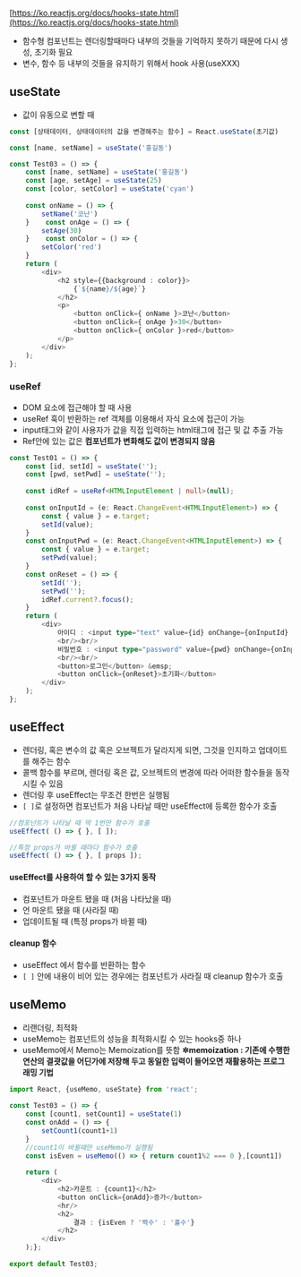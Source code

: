 
[https://ko.reactjs.org/docs/hooks-state.html](https://ko.reactjs.org/docs/hooks-state.html)

- 함수형 컴포넌트는 렌더링할때마다 내부의 것들을 기억하지 못하기 때문에 다시 생성, 초기화 필요
-  변수, 함수 등 내부의 것들을 유지하기 위해서 hook 사용(useXXX)

## useState
- 값이 유동으로 변할 때
```typescript
const [상태데이터, 상태데이터의 값을 변경해주는 함수] = React.useState(초기값)

const [name, setName] = useState('홍길동')
```

```typescript
const Test03 = () => {  
    const [name, setName] = useState('홍길동')  
    const [age, setAge] = useState(25)  
    const [color, setColor] = useState('cyan')  
  
    const onName = () => {  
        setName('코난')  
    }    const onAge = () => {  
        setAge(30)  
    }    const onColor = () => {  
        setColor('red')  
    }  
    return (  
        <div>  
            <h2 style={{background : color}}>  
                {`${name}/${age}`}  
            </h2>  
            <p>  
                <button onClick={ onName }>코난</button>  
                <button onClick={ onAge }>30</button>  
                <button onClick={ onColor }>red</button>  
            </p>  
        </div>  
    );
};
```


### useRef
- DOM 요소에 접근해야 할 때 사용
- useRef 훅이 반환하는 ref 객체를 이용해서 자식 요소에 접근이 가능
- input태그와 같이 사용자가 값을 직접 입력하는 html태그에 접근 및 값 추출 가능
- Ref안에 있는 값은 **컴포넌트가 변화해도 값이 변경되지 않음**
```typescript
const Test01 = () => {  
    const [id, setId] = useState('');  
    const [pwd, setPwd] = useState('');  
  
    const idRef = useRef<HTMLInputElement | null>(null);  
  
    const onInputId = (e: React.ChangeEvent<HTMLInputElement>) => {  
        const { value } = e.target;  
        setId(value);  
    }  
    const onInputPwd = (e: React.ChangeEvent<HTMLInputElement>) => {  
        const { value } = e.target;  
        setPwd(value);  
    }  
    const onReset = () => {  
        setId('');  
        setPwd('');  
        idRef.current?.focus();  
    }  
    return (  
        <div>  
            아이디 : <input type="text" value={id} onChange={onInputId} ref={idRef} />  
            <br/><br/>  
            비밀번호 : <input type="password" value={pwd} onChange={onInputPwd}  />  
            <br/><br/>  
            <button>로그인</button> &emsp;  
            <button onClick={onReset}>초기화</button>  
        </div>  
    );
};
```


## useEffect
- 렌더링, 혹은 변수의 값 혹은 오브젝트가 달라지게 되면, 그것을 인지하고 업데이트를 해주는 함수
- 콜백 함수를 부르며, 렌더링 혹은 값, 오브젝트의 변경에 따라 어떠한 함수들을 동작시킬 수 있음
- 렌더링 후 useEffect는 무조건 한번은 실행됨
- `[ ]`로 설정하면 컴포넌트가 처음 나타날 때만 useEffect에 등록한 함수가 호출
```typescript
//컴포넌트가 나타날 때 딱 1번만 함수가 호출 
useEffect( () => { }, [ ]);

//특정 props가 바뀔 때마다 함수가 호출 
useEffect( () => { }, [ props ]);
```

#### useEffect를 사용하여 할 수 있는 3가지 동작
- 컴포넌트가 마운트 됐을 때 (처음 나타났을 때)
- 언 마운트 됐을 때 (사라질 때)
- 업데이트될 때 (특정 props가 바뀔 때)

#### cleanup 함수
- useEffect 에서 함수를 반환하는 함수
- `[ ]` 안에 내용이 비어 있는 경우에는 컴포넌트가 사라질 때 cleanup 함수가 호출

## useMemo
- 리랜더링, 최적화
- useMemo는 컴포넌트의 성능을 최적화시킬 수 있는 hooks중 하나
- useMemo에서 Memo는 Memoization를 뜻함
 **✲memoization : 기존에 수행한 연산의 결괏값을 어딘가에 저장해 두고 동일한 입력이 들어오면 재활용하는 프로그래밍 기법**
```typescript
import React, {useMemo, useState} from 'react';  
  
const Test03 = () => {  
    const [count1, setCount1] = useState(1)  
    const onAdd = () => {  
        setCount1(count1+1)  
    }  
    //count1이 바뀔때만 useMemo가 실행됨
    const isEven = useMemo(() => { return count1%2 === 0 },[count1])  
  
    return (  
        <div>  
            <h2>카운트 : {count1}</h2>  
            <button onClick={onAdd}>증가</button>  
            <hr/>  
            <h2>  
                결과 : {isEven ? '짝수' : '홀수'}  
            </h2>  
        </div>  
    );};  
  
export default Test03;
```
